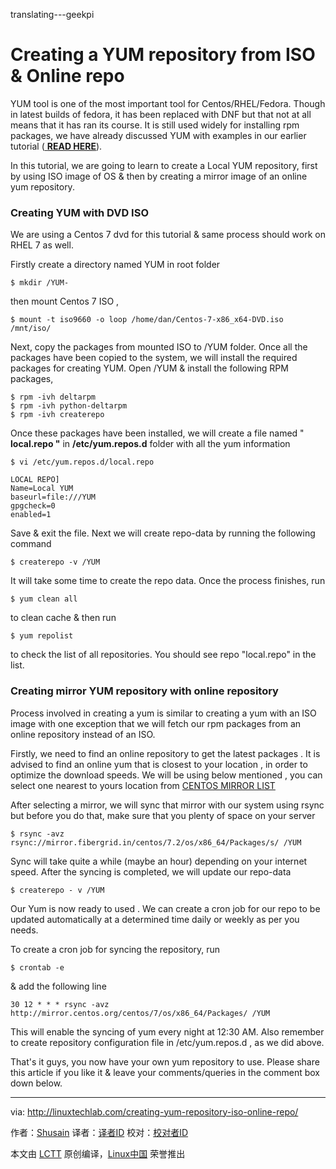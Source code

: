 translating---geekpi

Creating a YUM repository from ISO & Online repo
======

YUM tool is one of the most important tool for Centos/RHEL/Fedora. Though in latest builds of fedora, it has been replaced with DNF but that not at all means that it has ran its course. It is still used widely for installing rpm packages, we have already discussed YUM with examples in our earlier tutorial ([ **READ HERE**][1]).

In this tutorial, we are going to learn to create a Local YUM repository, first by using ISO image of OS & then by creating a mirror image of an online yum repository.

###  Creating YUM with DVD ISO

We are using a Centos 7 dvd for this tutorial & same process should work on RHEL 7 as well.

Firstly create a directory named YUM in root folder

```
$ mkdir /YUM-
```

then mount Centos 7 ISO ,

```
$ mount -t iso9660 -o loop /home/dan/Centos-7-x86_x64-DVD.iso /mnt/iso/
```

Next, copy the packages from mounted ISO to /YUM folder. Once all the packages have been copied to the system, we will install the required packages  for creating YUM. Open /YUM & install the following RPM packages,

```
$ rpm -ivh deltarpm
$ rpm -ivh python-deltarpm
$ rpm -ivh createrepo
```

Once these packages have been installed, we will create a file named " **local.repo "** in  **/etc/yum.repos.d** folder with all the yum information

```
$ vi /etc/yum.repos.d/local.repo
```

```
LOCAL REPO]
Name=Local YUM
baseurl=file:///YUM
gpgcheck=0
enabled=1
```

Save & exit the file. Next we will create repo-data by running the following command

```
$ createrepo -v /YUM
```

It will take some time to create the repo data. Once the process finishes, run

```
$ yum clean all
```

to clean cache & then run

```
$ yum repolist
```

to check the list of all repositories. You should see repo "local.repo" in the list.


###  Creating mirror YUM repository with online repository

Process involved in creating a yum is similar to creating a yum with an ISO image with one exception that we will fetch our rpm packages from an online repository instead of an ISO.

Firstly, we need to find an online repository to get the latest packages . It is advised to find an online yum that is closest to your location , in order to optimize the download speeds. We will be using  below mentioned , you can select one nearest to yours location from [CENTOS MIRROR LIST][2]

After selecting a mirror, we will sync that mirror with our system using rsync but before you do that, make sure that you plenty of space on your server

```
$ rsync -avz rsync://mirror.fibergrid.in/centos/7.2/os/x86_64/Packages/s/ /YUM
```

Sync will take quite a while (maybe an hour) depending on your internet speed. After the syncing is completed, we will update our repo-data

```
$ createrepo - v /YUM
```

Our Yum is now ready to used . We can create a cron job for our repo to be updated automatically at a determined time daily or weekly as per you needs.

To create a cron job for syncing the repository, run

```
$ crontab -e
```

& add the following line

```
30 12 * * * rsync -avz http://mirror.centos.org/centos/7/os/x86_64/Packages/ /YUM
```

This will enable the syncing of yum every night at 12:30 AM. Also remember to create repository configuration file in /etc/yum.repos.d , as we did above.

That's it guys, you now have your own yum repository to use. Please share this article if you like it & leave your comments/queries in the comment box down below.


--------------------------------------------------------------------------------

via: http://linuxtechlab.com/creating-yum-repository-iso-online-repo/

作者：[Shusain][a]
译者：[译者ID](https://github.com/译者ID)
校对：[校对者ID](https://github.com/校对者ID)

本文由 [LCTT](https://github.com/LCTT/TranslateProject) 原创编译，[Linux中国](https://linux.cn/) 荣誉推出

[a]:http://linuxtechlab.com/author/shsuain/
[1]:http://linuxtechlab.com/using-yum-command-examples/
[2]:http://mirror.centos.org/centos/
